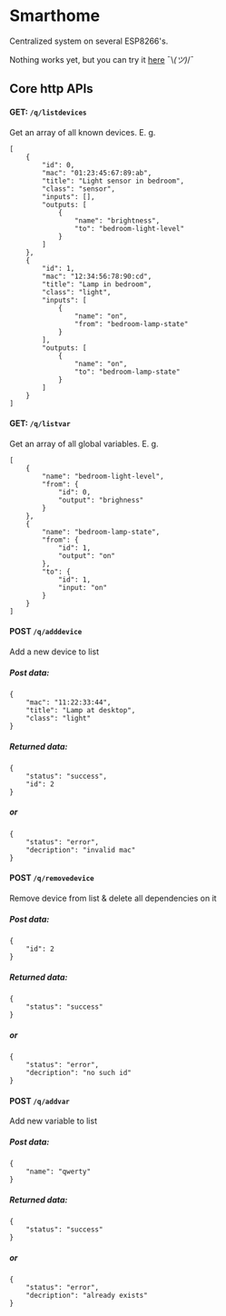 # Smarthome

Centralized system on several ESP8266's.

Nothing works yet, but you can try it [here](https://goo.gl/fBjsck) ¯\\_(ツ)_/¯


## Core http APIs

#### GET: `/q/listdevices`

Get an array of all known devices. E. g.

```
[
    {
        "id": 0,
        "mac": "01:23:45:67:89:ab",
        "title": "Light sensor in bedroom",
        "class": "sensor",
        "inputs": [],
        "outputs: [
            {
                "name": "brightness",
                "to": "bedroom-light-level"
            }
        ]
    },
    {
        "id": 1,
        "mac": "12:34:56:78:90:cd",
        "title": "Lamp in bedroom",
        "class": "light",
        "inputs": [
            {
                "name": "on",
                "from": "bedroom-lamp-state"
            }
        ],
        "outputs: [
            {
                "name": "on",
                "to": "bedroom-lamp-state"
            }
        ]
    }
]
```

#### GET: `/q/listvar`

Get an array of all global variables. E. g.

```
[
    {
        "name": "bedroom-light-level",
        "from": {
            "id": 0,
            "output": "brighness"
        }
    },
    {
        "name": "bedroom-lamp-state",
        "from": {
            "id": 1,
            "output": "on"
        },
        "to": {
            "id": 1,
            "input: "on"
        }
    }
]
```

#### POST `/q/adddevice`

Add a new device to list

##### Post data:
```
{
    "mac": "11:22:33:44",
    "title": "Lamp at desktop",
    "class": "light"
}
```
##### Returned data:
```
{
    "status": "success",
    "id": 2
}
```
##### or
```
{
    "status": "error",
    "decription": "invalid mac"
}
```

#### POST `/q/removedevice`

Remove device from list & delete all dependencies on it

##### Post data:
```
{
    "id": 2
}
```
##### Returned data:
```
{
    "status": "success"
}
```
##### or
```
{
    "status": "error",
    "decription": "no such id"
}
```

#### POST `/q/addvar`

Add new variable to list

##### Post data:
```
{
    "name": "qwerty"
}
```
##### Returned data:
```
{
    "status": "success"
}
```
##### or
```
{
    "status": "error",
    "decription": "already exists"
}
```

